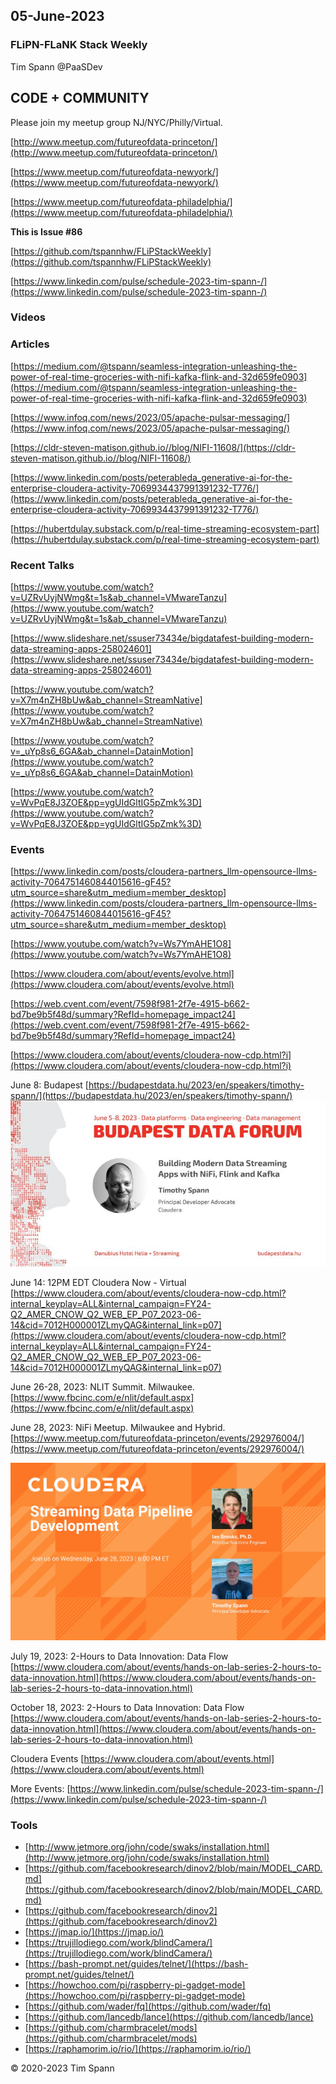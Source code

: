 
## 05-June-2023

### FLiPN-FLaNK Stack Weekly

Tim Spann @PaaSDev



## CODE + COMMUNITY


Please join my meetup group NJ/NYC/Philly/Virtual. 

[http://www.meetup.com/futureofdata-princeton/](http://www.meetup.com/futureofdata-princeton/)

[https://www.meetup.com/futureofdata-newyork/](https://www.meetup.com/futureofdata-newyork/)

[https://www.meetup.com/futureofdata-philadelphia/](https://www.meetup.com/futureofdata-philadelphia/)



**This is Issue #86**


[https://github.com/tspannhw/FLiPStackWeekly](https://github.com/tspannhw/FLiPStackWeekly)

[https://www.linkedin.com/pulse/schedule-2023-tim-spann-/](https://www.linkedin.com/pulse/schedule-2023-tim-spann-/)



### Videos



### Articles

[https://medium.com/@tspann/seamless-integration-unleashing-the-power-of-real-time-groceries-with-nifi-kafka-flink-and-32d659fe0903](https://medium.com/@tspann/seamless-integration-unleashing-the-power-of-real-time-groceries-with-nifi-kafka-flink-and-32d659fe0903)


[https://www.infoq.com/news/2023/05/apache-pulsar-messaging/](https://www.infoq.com/news/2023/05/apache-pulsar-messaging/)

[https://cldr-steven-matison.github.io//blog/NIFI-11608/](https://cldr-steven-matison.github.io//blog/NIFI-11608/)

[https://www.linkedin.com/posts/peterableda_generative-ai-for-the-enterprise-cloudera-activity-7069934437991391232-T776/](https://www.linkedin.com/posts/peterableda_generative-ai-for-the-enterprise-cloudera-activity-7069934437991391232-T776/)

[https://hubertdulay.substack.com/p/real-time-streaming-ecosystem-part](https://hubertdulay.substack.com/p/real-time-streaming-ecosystem-part)


### Recent Talks

[https://www.youtube.com/watch?v=UZRvUyjNWmg&t=1s&ab_channel=VMwareTanzu](https://www.youtube.com/watch?v=UZRvUyjNWmg&t=1s&ab_channel=VMwareTanzu)

[https://www.slideshare.net/ssuser73434e/bigdatafest-building-modern-data-streaming-apps-258024601](https://www.slideshare.net/ssuser73434e/bigdatafest-building-modern-data-streaming-apps-258024601)

[https://www.youtube.com/watch?v=X7m4nZH8bUw&ab_channel=StreamNative](https://www.youtube.com/watch?v=X7m4nZH8bUw&ab_channel=StreamNative)

[https://www.youtube.com/watch?v=_uYp8s6_6GA&ab_channel=DatainMotion](https://www.youtube.com/watch?v=_uYp8s6_6GA&ab_channel=DatainMotion)

[https://www.youtube.com/watch?v=WvPqE8J3ZOE&pp=ygUIdGltIG5pZmk%3D](https://www.youtube.com/watch?v=WvPqE8J3ZOE&pp=ygUIdGltIG5pZmk%3D)


### Events

[https://www.linkedin.com/posts/cloudera-partners_llm-opensource-llms-activity-7064751460844015616-gF45?utm_source=share&utm_medium=member_desktop](https://www.linkedin.com/posts/cloudera-partners_llm-opensource-llms-activity-7064751460844015616-gF45?utm_source=share&utm_medium=member_desktop)

[https://www.youtube.com/watch?v=Ws7YmAHE1O8](https://www.youtube.com/watch?v=Ws7YmAHE1O8)

[https://www.cloudera.com/about/events/evolve.html](https://www.cloudera.com/about/events/evolve.html)

[https://web.cvent.com/event/7598f981-2f7e-4915-b662-bd7be9b5f48d/summary?RefId=homepage_impact24](https://web.cvent.com/event/7598f981-2f7e-4915-b662-bd7be9b5f48d/summary?RefId=homepage_impact24)

[https://www.cloudera.com/about/events/cloudera-now-cdp.html?i](https://www.cloudera.com/about/events/cloudera-now-cdp.html?i)

June 8: Budapest
[https://budapestdata.hu/2023/en/speakers/timothy-spann/](https://budapestdata.hu/2023/en/speakers/timothy-spann/)
![budapest](https://github.com/tspannhw/FLiPStackWeekly/blob/main/images/TimBudapest1685102645433.jpeg?raw=true)

June 14:  12PM EDT
Cloudera Now - Virtual
[https://www.cloudera.com/about/events/cloudera-now-cdp.html?internal_keyplay=ALL&internal_campaign=FY24-Q2_AMER_CNOW_Q2_WEB_EP_P07_2023-06-14&cid=7012H000001ZLmyQAG&internal_link=p07](https://www.cloudera.com/about/events/cloudera-now-cdp.html?internal_keyplay=ALL&internal_campaign=FY24-Q2_AMER_CNOW_Q2_WEB_EP_P07_2023-06-14&cid=7012H000001ZLmyQAG&internal_link=p07)

June 26-28, 2023:  NLIT Summit.  Milwaukee.  
[https://www.fbcinc.com/e/nlit/default.aspx](https://www.fbcinc.com/e/nlit/default.aspx)

June 28, 2023:  NiFi Meetup.   Milwaukee and Hybrid.
[https://www.meetup.com/futureofdata-princeton/events/292976004/](https://www.meetup.com/futureofdata-princeton/events/292976004/)

![meetup](https://raw.githubusercontent.com/tspannhw/FLiPStackWeekly/main/images/junemeetup.jpg)

July 19, 2023:   2-Hours to Data Innovation:   Data Flow
[https://www.cloudera.com/about/events/hands-on-lab-series-2-hours-to-data-innovation.html](https://www.cloudera.com/about/events/hands-on-lab-series-2-hours-to-data-innovation.html)

October 18, 2023:  2-Hours to Data Innovation:   Data Flow
[https://www.cloudera.com/about/events/hands-on-lab-series-2-hours-to-data-innovation.html](https://www.cloudera.com/about/events/hands-on-lab-series-2-hours-to-data-innovation.html)

Cloudera Events
[https://www.cloudera.com/about/events.html](https://www.cloudera.com/about/events.html)

More Events:
[https://www.linkedin.com/pulse/schedule-2023-tim-spann-/](https://www.linkedin.com/pulse/schedule-2023-tim-spann-/)



### Tools

* [http://www.jetmore.org/john/code/swaks/installation.html](http://www.jetmore.org/john/code/swaks/installation.html)
* [https://github.com/facebookresearch/dinov2/blob/main/MODEL_CARD.md](https://github.com/facebookresearch/dinov2/blob/main/MODEL_CARD.md)
* [https://github.com/facebookresearch/dinov2](https://github.com/facebookresearch/dinov2)
* [https://jmap.io/](https://jmap.io/)
* [https://trujillodiego.com/work/blindCamera/](https://trujillodiego.com/work/blindCamera/)
* [https://bash-prompt.net/guides/telnet/](https://bash-prompt.net/guides/telnet/)
* [https://howchoo.com/pi/raspberry-pi-gadget-mode](https://howchoo.com/pi/raspberry-pi-gadget-mode)
* [https://github.com/wader/fq](https://github.com/wader/fq)
* [https://github.com/lancedb/lance](https://github.com/lancedb/lance)
* [https://github.com/charmbracelet/mods](https://github.com/charmbracelet/mods)
* [https://raphamorim.io/rio/](https://raphamorim.io/rio/)




&copy; 2020-2023 Tim Spann
